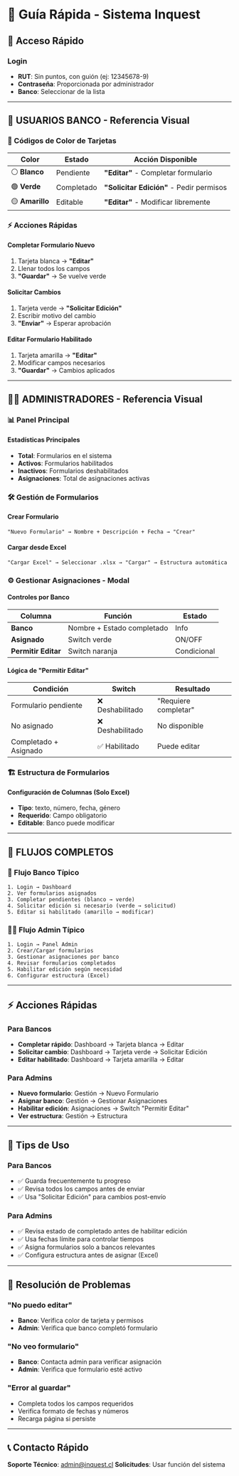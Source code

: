 # 🚀 Guía Rápida - Sistema Inquest

## 📱 **Acceso Rápido**

### **Login**
- **RUT**: Sin puntos, con guión (ej: 12345678-9)
- **Contraseña**: Proporcionada por administrador
- **Banco**: Seleccionar de la lista

---

## 🏦 **USUARIOS BANCO - Referencia Visual**

### **🎨 Códigos de Color de Tarjetas**

| Color | Estado | Acción Disponible |
|-------|--------|-------------------|
| ⚪ **Blanco** | Pendiente | **"Editar"** - Completar formulario |
| 🟢 **Verde** | Completado | **"Solicitar Edición"** - Pedir permisos |
| 🟡 **Amarillo** | Editable | **"Editar"** - Modificar libremente |

### **⚡ Acciones Rápidas**

#### **Completar Formulario Nuevo**
1. Tarjeta blanca → **"Editar"**
2. Llenar todos los campos
3. **"Guardar"** → Se vuelve verde

#### **Solicitar Cambios**
1. Tarjeta verde → **"Solicitar Edición"**
2. Escribir motivo del cambio
3. **"Enviar"** → Esperar aprobación

#### **Editar Formulario Habilitado**
1. Tarjeta amarilla → **"Editar"**
2. Modificar campos necesarios
3. **"Guardar"** → Cambios aplicados

---

## 👨‍💼 **ADMINISTRADORES - Referencia Visual**

### **📊 Panel Principal**

#### **Estadísticas Principales**
- **Total**: Formularios en el sistema
- **Activos**: Formularios habilitados
- **Inactivos**: Formularios deshabilitados
- **Asignaciones**: Total de asignaciones activas

### **🛠️ Gestión de Formularios**

#### **Crear Formulario**
```
"Nuevo Formulario" → Nombre + Descripción + Fecha → "Crear"
```

#### **Cargar desde Excel**
```
"Cargar Excel" → Seleccionar .xlsx → "Cargar" → Estructura automática
```

### **⚙️ Gestionar Asignaciones - Modal**

#### **Controles por Banco**

| Columna | Función | Estado |
|---------|---------|--------|
| **Banco** | Nombre + Estado completado | Info |
| **Asignado** | Switch verde | ON/OFF |
| **Permitir Editar** | Switch naranja | Condicional |

#### **Lógica de "Permitir Editar"**

| Condición | Switch | Resultado |
|-----------|--------|-----------|
| Formulario pendiente | ❌ Deshabilitado | "Requiere completar" |
| No asignado | ❌ Deshabilitado | No disponible |
| Completado + Asignado | ✅ Habilitado | Puede editar |

### **🏗️ Estructura de Formularios**

#### **Configuración de Columnas** (Solo Excel)
- **Tipo**: texto, número, fecha, género
- **Requerido**: Campo obligatorio
- **Editable**: Banco puede modificar

---

## 🔄 **FLUJOS COMPLETOS**

### **🏦 Flujo Banco Típico**

```
1. Login → Dashboard
2. Ver formularios asignados
3. Completar pendientes (blanco → verde)
4. Solicitar edición si necesario (verde → solicitud)
5. Editar si habilitado (amarillo → modificar)
```

### **👨‍💼 Flujo Admin Típico**

```
1. Login → Panel Admin
2. Crear/Cargar formularios
3. Gestionar asignaciones por banco
4. Revisar formularios completados
5. Habilitar edición según necesidad
6. Configurar estructura (Excel)
```

---

## ⚡ **Acciones Rápidas**

### **Para Bancos**
- **Completar rápido**: Dashboard → Tarjeta blanca → Editar
- **Solicitar cambio**: Dashboard → Tarjeta verde → Solicitar Edición
- **Editar habilitado**: Dashboard → Tarjeta amarilla → Editar

### **Para Admins**
- **Nuevo formulario**: Gestión → Nuevo Formulario
- **Asignar banco**: Gestión → Gestionar Asignaciones
- **Habilitar edición**: Asignaciones → Switch "Permitir Editar"
- **Ver estructura**: Gestión → Estructura

---

## 🎯 **Tips de Uso**

### **Para Bancos**
- ✅ Guarda frecuentemente tu progreso
- ✅ Revisa todos los campos antes de enviar
- ✅ Usa "Solicitar Edición" para cambios post-envío

### **Para Admins**
- ✅ Revisa estado de completado antes de habilitar edición
- ✅ Usa fechas límite para controlar tiempos
- ✅ Asigna formularios solo a bancos relevantes
- ✅ Configura estructura antes de asignar (Excel)

---

## 🚨 **Resolución de Problemas**

### **"No puedo editar"**
- **Banco**: Verifica color de tarjeta y permisos
- **Admin**: Verifica que banco completó formulario

### **"No veo formulario"**
- **Banco**: Contacta admin para verificar asignación
- **Admin**: Verifica que formulario esté activo

### **"Error al guardar"**
- Completa todos los campos requeridos
- Verifica formato de fechas y números
- Recarga página si persiste

---

## 📞 **Contacto Rápido**

**Soporte Técnico**: admin@inquest.cl
**Solicitudes**: Usar función del sistema
